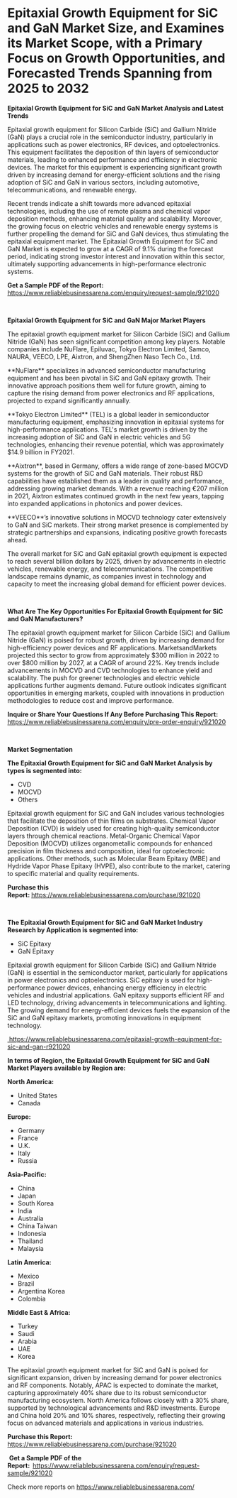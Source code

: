 <p><h1>Epitaxial Growth Equipment for SiC and GaN Market Size, and Examines its Market Scope, with a Primary Focus on Growth Opportunities, and Forecasted Trends Spanning from 2025 to 2032</h1></p><p><strong>Epitaxial Growth Equipment for SiC and GaN Market Analysis and Latest Trends</strong></p>
<p><p>Epitaxial growth equipment for Silicon Carbide (SiC) and Gallium Nitride (GaN) plays a crucial role in the semiconductor industry, particularly in applications such as power electronics, RF devices, and optoelectronics. This equipment facilitates the deposition of thin layers of semiconductor materials, leading to enhanced performance and efficiency in electronic devices. The market for this equipment is experiencing significant growth driven by increasing demand for energy-efficient solutions and the rising adoption of SiC and GaN in various sectors, including automotive, telecommunications, and renewable energy.</p><p>Recent trends indicate a shift towards more advanced epitaxial technologies, including the use of remote plasma and chemical vapor deposition methods, enhancing material quality and scalability. Moreover, the growing focus on electric vehicles and renewable energy systems is further propelling the demand for SiC and GaN devices, thus stimulating the epitaxial equipment market. The Epitaxial Growth Equipment for SiC and GaN Market is expected to grow at a CAGR of 9.1% during the forecast period, indicating strong investor interest and innovation within this sector, ultimately supporting advancements in high-performance electronic systems.</p></p>
<p><strong>Get a Sample PDF of the Report:&nbsp;</strong> <a href="https://www.reliablebusinessarena.com/enquiry/request-sample/921020?utm_campaign=2458&utm_medium=2&utm_source=Github&utm_content=ia&utm_term=23022025&utm_id=epitaxial-growth-equipment-for-sic-and-gan">https://www.reliablebusinessarena.com/enquiry/request-sample/921020</a></p>
<p>&nbsp;</p>
<p><strong>Epitaxial Growth Equipment for SiC and GaN Major Market Players</strong></p>
<p><p>The epitaxial growth equipment market for Silicon Carbide (SiC) and Gallium Nitride (GaN) has seen significant competition among key players. Notable companies include NuFlare, Epiluvac, Tokyo Electron Limited, Samco, NAURA, VEECO, LPE, Aixtron, and ShengZhen Naso Tech Co., Ltd.</p><p>**NuFlare** specializes in advanced semiconductor manufacturing equipment and has been pivotal in SiC and GaN epitaxy growth. Their innovative approach positions them well for future growth, aiming to capture the rising demand from power electronics and RF applications, projected to expand significantly annually.</p><p>**Tokyo Electron Limited** (TEL) is a global leader in semiconductor manufacturing equipment, emphasizing innovation in epitaxial systems for high-performance applications. TEL's market growth is driven by the increasing adoption of SiC and GaN in electric vehicles and 5G technologies, enhancing their revenue potential, which was approximately $14.9 billion in FY2021.</p><p>**Aixtron**, based in Germany, offers a wide range of zone-based MOCVD systems for the growth of SiC and GaN materials. Their robust R&D capabilities have established them as a leader in quality and performance, addressing growing market demands. With a revenue reaching €207 million in 2021, Aixtron estimates continued growth in the next few years, tapping into expanded applications in photonics and power devices.</p><p>**VEECO**’s innovative solutions in MOCVD technology cater extensively to GaN and SiC markets. Their strong market presence is complemented by strategic partnerships and expansions, indicating positive growth forecasts ahead.</p><p>The overall market for SiC and GaN epitaxial growth equipment is expected to reach several billion dollars by 2025, driven by advancements in electric vehicles, renewable energy, and telecommunications. The competitive landscape remains dynamic, as companies invest in technology and capacity to meet the increasing global demand for efficient power devices.</p></p>
<p>&nbsp;</p>
<p><strong>What Are The Key Opportunities For Epitaxial Growth Equipment for SiC and GaN Manufacturers?</strong></p>
<p><p>The epitaxial growth equipment market for Silicon Carbide (SiC) and Gallium Nitride (GaN) is poised for robust growth, driven by increasing demand for high-efficiency power devices and RF applications. MarketsandMarkets projected this sector to grow from approximately $300 million in 2022 to over $800 million by 2027, at a CAGR of around 22%. Key trends include advancements in MOCVD and CVD technologies to enhance yield and scalability. The push for greener technologies and electric vehicle applications further augments demand. Future outlook indicates significant opportunities in emerging markets, coupled with innovations in production methodologies to reduce cost and improve performance.</p></p>
<p><strong>Inquire or Share Your Questions If Any Before Purchasing This Report:</strong> <a href="https://www.reliablebusinessarena.com/enquiry/pre-order-enquiry/921020?utm_campaign=2458&utm_medium=2&utm_source=Github&utm_content=ia&utm_term=23022025&utm_id=epitaxial-growth-equipment-for-sic-and-gan">https://www.reliablebusinessarena.com/enquiry/pre-order-enquiry/921020</a></p>
<p>&nbsp;</p>
<p><strong>Market Segmentation</strong></p>
<p><strong>The Epitaxial Growth Equipment for SiC and GaN Market Analysis by types is segmented into:</strong></p>
<p><ul><li>CVD</li><li>MOCVD</li><li>Others</li></ul></p>
<p><p>Epitaxial growth equipment for SiC and GaN includes various technologies that facilitate the deposition of thin films on substrates. Chemical Vapor Deposition (CVD) is widely used for creating high-quality semiconductor layers through chemical reactions. Metal-Organic Chemical Vapor Deposition (MOCVD) utilizes organometallic compounds for enhanced precision in film thickness and composition, ideal for optoelectronic applications. Other methods, such as Molecular Beam Epitaxy (MBE) and Hydride Vapor Phase Epitaxy (HVPE), also contribute to the market, catering to specific material and quality requirements.</p></p>
<p><strong>Purchase this Report:&nbsp;</strong><a href="https://www.reliablebusinessarena.com/purchase/921020?utm_campaign=2458&utm_medium=2&utm_source=Github&utm_content=ia&utm_term=23022025&utm_id=epitaxial-growth-equipment-for-sic-and-gan">https://www.reliablebusinessarena.com/purchase/921020</a></p>
<p>&nbsp;</p>
<p><strong>The Epitaxial Growth Equipment for SiC and GaN Market Industry Research by Application is segmented into:</strong></p>
<p><ul><li>SiC Epitaxy</li><li>GaN Epitaxy</li></ul></p>
<p><p>Epitaxial growth equipment for Silicon Carbide (SiC) and Gallium Nitride (GaN) is essential in the semiconductor market, particularly for applications in power electronics and optoelectronics. SiC epitaxy is used for high-performance power devices, enhancing energy efficiency in electric vehicles and industrial applications. GaN epitaxy supports efficient RF and LED technology, driving advancements in telecommunications and lighting. The growing demand for energy-efficient devices fuels the expansion of the SiC and GaN epitaxy markets, promoting innovations in equipment technology.</p></p>
<p><a href="https://www.reliablebusinessarena.com/epitaxial-growth-equipment-for-sic-and-gan-r921020?utm_campaign=2458&utm_medium=2&utm_source=Github&utm_content=ia&utm_term=23022025&utm_id=epitaxial-growth-equipment-for-sic-and-gan">&nbsp;https://www.reliablebusinessarena.com/epitaxial-growth-equipment-for-sic-and-gan-r921020</a></p>
<p><strong>In terms of Region, the Epitaxial Growth Equipment for SiC and GaN Market Players available by Region are:</strong></p>
<p>
    <p> <strong> North America: </strong>
        <ul>
            <li>United States</li>
            <li>Canada</li>
        </ul>
        </p> 
    <p> <strong> Europe: </strong>
        <ul>
            <li>Germany</li>
            <li>France</li>
            <li>U.K.</li>
            <li>Italy</li>
            <li>Russia</li>
        </ul>
        </p> 
    <p> <strong> Asia-Pacific: </strong>
        <ul>
            <li>China</li>
            <li>Japan</li>
            <li>South Korea</li>
            <li>India</li>
            <li>Australia</li>
            <li>China Taiwan</li>
            <li>Indonesia</li>
            <li>Thailand</li>
            <li>Malaysia</li>
        </ul>
        </p> 
    <p> <strong> Latin America: </strong>
        <ul>
            <li>Mexico</li>
            <li>Brazil</li>
            <li>Argentina Korea</li>
            <li>Colombia</li>
        </ul>
        </p> 
    <p> <strong> Middle East & Africa: </strong>
        <ul>
            <li>Turkey</li>
            <li>Saudi</li>
            <li>Arabia</li>
            <li>UAE</li>
            <li>Korea</li>
        </ul>
    </p>
    </p>
<p><p>The epitaxial growth equipment market for SiC and GaN is poised for significant expansion, driven by increasing demand for power electronics and RF components. Notably, APAC is expected to dominate the market, capturing approximately 40% share due to its robust semiconductor manufacturing ecosystem. North America follows closely with a 30% share, supported by technological advancements and R&D investments. Europe and China hold 20% and 10% shares, respectively, reflecting their growing focus on advanced materials and applications in various industries.</p></p>
<p><strong>Purchase this Report: </strong><a href="https://www.reliablebusinessarena.com/purchase/921020?utm_campaign=2458&utm_medium=2&utm_source=Github&utm_content=ia&utm_term=23022025&utm_id=epitaxial-growth-equipment-for-sic-and-gan">https://www.reliablebusinessarena.com/purchase/921020</a></p>
<p>&nbsp;<strong>Get a Sample PDF of the Report:&nbsp;&nbsp;</strong><a href="https://www.reliablebusinessarena.com/enquiry/request-sample/921020?utm_campaign=2458&utm_medium=2&utm_source=Github&utm_content=ia&utm_term=23022025&utm_id=epitaxial-growth-equipment-for-sic-and-gan">https://www.reliablebusinessarena.com/enquiry/request-sample/921020</a></p>
<p><strong></strong></p>
<p>Check more reports on <a href="https://www.reliablebusinessarena.com/?utm_campaign=2458&utm_medium=2&utm_source=Github&utm_content=ia&utm_term=23022025&utm_id=epitaxial-growth-equipment-for-sic-and-gan">https://www.reliablebusinessarena.com/</a></p>